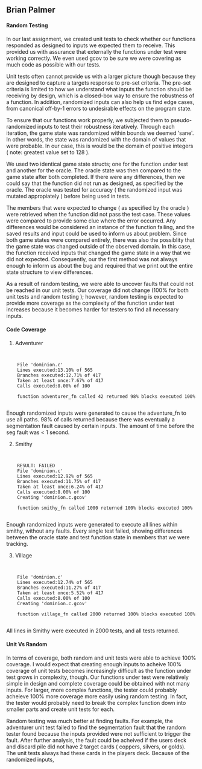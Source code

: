 ## Brian Palmer

#### Random Testing

In our last assignment, we created unit tests to check whether our functions responded as designed to inputs we expected them to receive. This provided us with assurance that externally the functions under test were working correctly. We even used gcov to be sure we were covering as much code as possible with our tests. 

Unit tests often cannot provide us with a larger picture though because they are designed to capture a targets response to pre-set criteria. The pre-set criteria is limited to how we understand what inputs the function should be receiving by design, which is a closed-box way to ensure the robustness of a function. In addition, randomized inputs can also help us find edge cases, from canonical off-by-1 errors to undesirable effects on the program state. 

To ensure that our functions work properly, we subjected them to pseudo-randomized inputs to test their robustness iteratively. Through each iteration, the game state was randomized within bounds we deemed 'sane'. In other words, the state was randomized with the domain of values that were probable. In our case, this is would be the domain of positive integers ( note: greatest value set to 128 ).

We used two identical game state structs; one for the function under test and another for the oracle. The oracle state was then compared to the game state after both completed. If there were any differences, then we could say that the function did not run as designed, as specified by the oracle. The oracle was tested for accuracy ( the randomized input was mutated appropiately ) before being used in tests.

The members that were expected to change ( as specified by the oracle ) were retrieved when the function did not pass the test case. These values were compared to provide some clue where the error occurred. Any differences would be considered an instance of the function failing, and the saved results and input could be used to inform us about problem. Since both game states were compared entirely, there was also the possiblity that the game state was changed outside of the observed domain. In this case, the function received inputs that changed the game state in a way that we did not expected. Consequently, our the first method was not always enough to inform us about the bug and required that we print out the entire state structure to view differences.

As a result of random testing, we were able to uncover faults that could not be reached in our unit tests. Our coverage did not change (100% for both unit tests and random testing ); however, random testing is expected to provide more coverage as the complexity of the function under test increases because it becomes harder for testers to find all necessary inputs. 

#### Code Coverage

1. Adventurer </br>

<pre><code>

	File 'dominion.c'
	Lines executed:13.10% of 565
	Branches executed:12.71% of 417
	Taken at least once:7.67% of 417
	Calls executed:8.00% of 100

	function adventurer_fn called 42 returned 98% blocks executed 100%

</code></pre>

Enough randomized inputs were generated to cause the adventure_fn to use all paths. 98% of calls returned because there was eventually a segmentation fault caused by certain inputs. The amount of time before the seg fault was < 1 second. 

2. Smithy </br>

<pre><code>

	RESULT: FAILED
	File 'dominion.c'
	Lines executed:12.92% of 565
	Branches executed:11.75% of 417
	Taken at least once:6.24% of 417
	Calls executed:8.00% of 100
	Creating 'dominion.c.gcov'

	function smithy_fn called 1000 returned 100% blocks executed 100%

</code></pre>

Enough randomized inputs were generated to execute all lines within smithy, without any faults. Every single test failed, showing differences between the oracle state and test function state in members that we were tracking. 

3. Village </br>

<pre><code>

	File 'dominion.c'
	Lines executed:12.74% of 565
	Branches executed:11.27% of 417
	Taken at least once:5.52% of 417
	Calls executed:8.00% of 100
	Creating 'dominion.c.gcov'

	function village_fn called 2000 returned 100% blocks executed 100%

</code></pre>

All lines in Smithy were executed in 2000 tests, and all tests returned. 

#### Unit Vs Random

In terms of coverage, both random and unit tests were able to achieve 100% coverage. I would expect that creating enough inputs to acheive 100% coverage of unit tests becomes increasingly difficult as the function under test grows in complexity, though. Our functions under test were relatively simple in design and complete coverage could be obtained with not many inputs. For larger, more complex functions, the tester could probably acheieve 100% more coverage more easily using random testing. In fact, the tester would probably need to break the complex function down into smaller parts and create unit tests for each.

Random testing was much better at finding faults. For example, the adventurer unit test failed to find the segmentation fault that the random tester found because the inputs provided were not sufficient to trigger the fault. After further analysis, the fault could be acheived if the users deck and discard pile did not have 2 target cards ( coppers, silvers, or golds). The unit tests always had these cards in the players deck. Because of the randomized inputs, 
